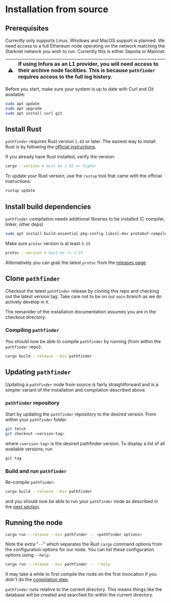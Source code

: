 # Installation from source

## Prerequisites

Currently only supports Linux. Windows and MacOS support is planned.
We need access to a full Ethereum node operating on the network matching the Starknet network you wish to run. Currently this is either Sepolia or Mainnet.

| :warning: | If using Infura as an L1 provider, you will need access to their archive node facilities. This is because `pathfinder` requires access to the full log history. |
| --------- | :-------------------------------------------------------------------------------------------------------------------------------------------------------------- |


Before you start, make sure your system is up to date with Curl and Git available:

```bash
sudo apt update
sudo apt upgrade
sudo apt install curl git
```

## Install Rust

`pathfinder` requires Rust version `1.82` or later.
The easiest way to install Rust is by following the [official instructions](https://www.rust-lang.org/tools/install).

If you already have Rust installed, verify the version:

```bash
cargo --version # must be 1.82 or higher
```

To update your Rust version, use the `rustup` tool that came with the official instructions:

```bash
rustup update
```

## Install build dependencies

`pathfinder` compilation needs additional libraries to be installed (C compiler, linker, other deps)

```bash
sudo apt install build-essential pkg-config libssl-dev protobuf-compiler libzstd-dev
```

Make sure `protoc` version is at least `3.15`
```bash
protoc --version # must be >= 3.15
```

Alternatively you can grab the latest `protoc` from the [releases page](https://github.com/protocolbuffers/protobuf/releases).

## Clone `pathfinder`

Checkout the latest `pathfinder` release by cloning this repo and checking out the latest version tag.
Take care not to be on our `main` branch as we do actively develop in it.

The remainder of the installation documentation assumes you are in the checkout directory.

### Compiling `pathfinder`

You should now be able to compile `pathfinder` by running (from within the `pathfinder` repo):

```bash
cargo build --release --bin pathfinder
```

## Updating `pathfinder`

Updating a `pathfinder` node from source is fairly straightforward and is a simpler variant of the installation and compilation described above.

### `pathfinder` repository

Start by updating the `pathfinder` repository to the desired version. From within your `pathfinder` folder:

```bash
git fetch
git checkout <version-tag>
```

where `<version-tag>` is the desired pathfinder version. To display a list of all available versions, run

```
git tag
```

### Build and run `pathfinder`

Re-compile `pathfinder`:

```bash
cargo build --release --bin pathfinder
```

and you should now be able to run your `pathfinder` node as described in the [next section](#running-the-node).


## Running the node

```bash
cargo run --release --bin pathfinder -- <pathfinder options>
```

Note the extra "`--`" which separates the Rust `cargo` command options from the configuration options for our node.
You can list these configuration options using `--help`:
```bash
cargo run --release --bin pathfinder -- --help
```

It may take a while to first compile the node on the first invocation if you didn't do the [compilation step](#compiling-pathfinder).

`pathfinder` runs relative to the current directory.
This means things like the database will be created and searched for within the current directory.
